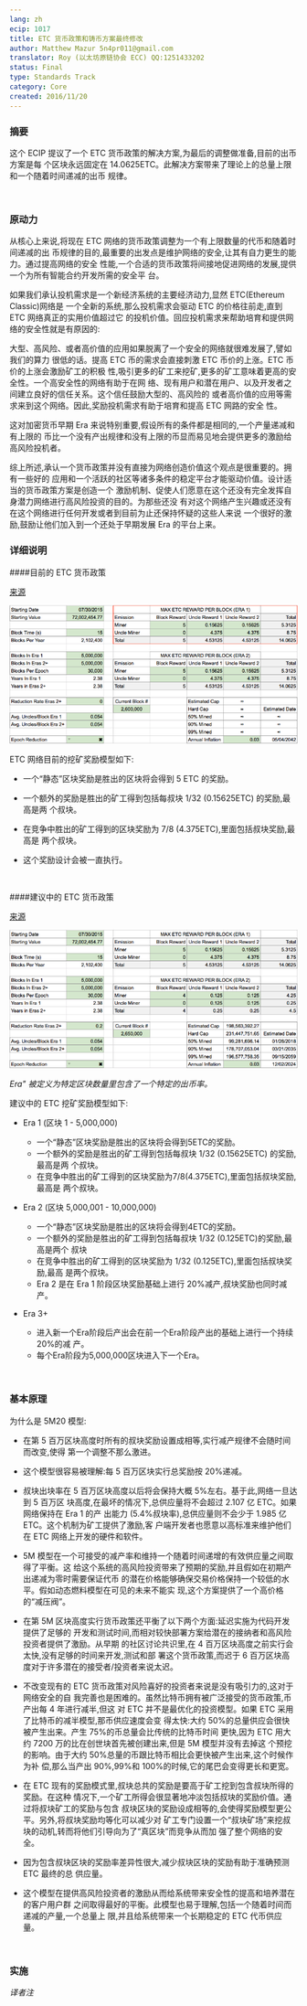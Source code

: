 ```yaml
---
lang: zh
ecip: 1017
title: ETC 货币政策和铸币方案最终修改 
author: Matthew Mazur 5n4pr011@gmail.com 
translator: Roy (以太坊原链协会 ECC) QQ:1251433202 
status: Final
type: Standards Track
category: Core
created: 2016/11/20
---
```


### 摘要

这个 ECIP 提议了一个 ETC 货币政策的解决方案,为最后的调整做准备,目前的出币方案是每 个区块永远固定在 14.0625ETC。此解决方案带来了理论上的总量上限和一个随着时间递减的出币 规律。

<br />

### 原动力

从核心上来说,将现在 ETC 网络的货币政策调整为一个有上限数量的代币和随着时间递减的出 币规律的目的,最重要的出发点是维护网络的安全,让其有自力更生的能力。通过提高网络的安全 性能,一个合适的货币政策将间接地促进网络的发展,提供一个为所有智能合约开发所需的安全平 台。

如果我们承认投机需求是一个新经济系统的主要经济动力,显然 ETC(Ethereum Classic)网络是 一个全新的系统,那么投机需求会驱动 ETC 的价格往前走,直到 ETC 网络真正的实用价值超过它 的投机价值。回应投机需求来帮助培育和提供网络的安全性就是有原因的:

大型、高风险、或者高价值的应用如果脱离了一个安全的网络就很难发展了,譬如我们的算力 很低的话。提高 ETC 币的需求会直接刺激 ETC 币价的上涨。ETC 币价的上涨会激励矿工的积极 性,吸引更多的矿工来挖矿,更多的矿工意味着更高的安全性。一个高安全性的网络有助于在网 络、现有用户和潜在用户、以及开发者之间建立良好的信任关系。这个信任鼓励大型的、高风险的 或者高价值的应用等需求来到这个网络。因此,奖励投机需求有助于培育和提高 ETC 网路的安全 性。

这对加密货币早期 Era 来说特别重要,假设所有的条件都是相同的,一个产量递减和有上限的 币比一个没有产出规律和没有上限的币显而易见地会提供更多的激励给高风险投机者。

综上所述,承认一个货币政策并没有直接为网络创造价值这个观点是很重要的。拥有一些好的 应用和一个活跃的社区等诸多条件的稳定平台才能驱动价值。设计适当的货币政策方案是创造一个 激励机制、促使人们愿意在这个还没有完全发挥自身潜力网络进行高风险投资的目的。为那些还没 有对这个网络产生兴趣或还没有在这个网络进行任何开发或者到目前为止还保持怀疑的这些人来说 一个很好的激励,鼓励让他们加入到一个还处于早期发展 Era 的平台上来。
<br />

### 详细说明

####目前的 ETC 货币政策

[来源](http://ethdocs.org/en/latest/mining.html)

![image alt text](../../assets/ecip-1017/ETC_MP_Perpetual.png)

ETC 网络目前的挖矿奖励模型如下:

* 一个“静态”区块奖励是胜出的区块将会得到 5 ETC 的奖励。

* 一个额外的奖励是胜出的矿工得到包括每叔块 1/32 (0.15625ETC) 的奖励,最高是两 个叔块。

* 在竞争中胜出的矿工得到的区块奖励为 7/8 (4.375ETC),里面包括叔块奖励,最高是 两个叔块。

* 这个奖励设计会被一直执行。

<br />

####建议中的 ETC 货币政策

[来源](https://docs.google.com/spreadsheets/d/1Fs_RNEPSRJxP22PZmwxWjiulVVcu5Ic1GvBXCPCt9to/edit?usp=sharing)

![image alt text](../../assets/ecip-1017/ETC_MP_5M20.png)

*Era" 被定义为特定区块数量里包含了一个特定的出币率。*

建议中的 ETC 挖矿奖励模型如下:

* Era 1 (区块 1 - 5,000,000)

    * 一个“静态”区块奖励是胜出的区块将会得到5ETC的奖励。
    * 一个额外的奖励是胜出的矿工得到包括每叔块 1/32 (0.15625ETC) 的奖励,最高是两 个叔块。
    * 在竞争中胜出的矿工得到的区块奖励为7/8(4.375ETC),里面包括叔块奖励,最高是 两个叔块。

* Era 2 (区块 5,000,001 - 10,000,000)

    * 一个“静态”区块奖励是胜出的区块将会得到4ETC的奖励。
    * 一个额外的奖励是胜出的矿工得到包括每叔块 1/32 (0.125ETC)的奖励,最高是两个 叔块
    * 在竞争中胜出的矿工得到的区块奖励为 1/32 (0.125ETC),里面包括叔块奖励,最高 是两个叔块。
    * Era 2 是在 Era 1 阶段区块奖励基础上进行 20%减产,叔块奖励也同时减产。

* Era 3+

    * 进入新一个Era阶段后产出会在前一个Era阶段产出的基础上进行一个持续20%的减 产。
    * 每个Era阶段为5,000,000区块进入下一个Era。
    
<br />

### 基本原理

为什么是 5M20 模型:

* 在第 5 百万区块高度时所有的叔块奖励设置成相等,实行减产规律不会随时间而改变,使得 第一个调整不那么激进。

* 这个模型很容易被理解:每 5 百万区块实行总奖励按 20%递减。

* 叔块出块率在 5 百万区块高度以后将会保持大概 5%左右。基于此,网络一旦达到 5 百万区 块高度,在最坏的情况下,总供应量将不会超过 2.107 亿 ETC。如果网络保持在 Era 1 的产 出能力 (5.4%叔块率),总供应量则不会少于 1.985 亿 ETC。这个机制为矿工提供了激励,客 户端开发者也愿意以高标准来维护他们在 ETC 网络上开发的硬件和软件。

* 5M 模型在一个可接受的减产率和维持一个随着时间递增的有效供应量之间取得了平衡。这 给这个系统的高风险投资带来了预期的奖励,并且假如在初期产出递减为零时需要保证代币 的潜在价格能够确保交易价格保持一个较低的水平。假如动态燃料模型在可见的未来不能实 现,这个方案提供了一个高价格的“减压阀”。

* 在第 5M 区块高度实行货币政策还平衡了以下两个方面:延迟实施为代码开发提供了足够的 开发和测试时间,而相对较快部署方案给潜在的接纳者和高风险投资者提供了激励。从早期 的社区讨论共识里,在 4 百万区块高度之前实行会太快,没有足够的时间来开发,测试和部 署这个货币政策,而迟于 6 百万区块高度对于许多潜在的接受者/投资者来说太迟。

* 不改变现有的 ETC 货币政策对风险喜好的投资者来说是没有吸引力的,这对于网络安全的自 我完善也是困难的。虽然比特币拥有被广泛接受的货币政策,币产出每 4 年进行减半,但这 对 ETC 并不是最优化的投资模型。如果 ETC 采用了比特币的减半模型,那币供应速度会变 得太快:大约 50%的总量供应会很快被产生出来。产生 75%的币总量会比传统的比特币时间 更快,因为 ETC 用大约 7200 万的比在创世块首先被创建出来,但是 5M 模型并没有去掉这 个预挖的影响。由于大约 50%总量的币跟比特币相比会更快被产生出来,这个时候作为补 偿,那么当产出 90%,99%和 100%的时候,它的尾巴会变得更长和更宽。

* 在 ETC 现有的奖励模式里,叔块总共的奖励是要高于矿工挖到包含叔块所得的奖励。在这种 情况下,一个矿工所得会很显著地冲淡包括叔块的奖励价值。通过将叔块矿工的奖励与包含 叔块区块的奖励设成相等的,会使得奖励模型更公平。另外,将叔块奖励均等化可以减少对 矿工专门设置一个“叔块矿场”来挖叔块的动机,转而将他们引导向为了“真区块”而竞争从而加 强了整个网络的安全。

* 因为包含叔块区块的奖励率差异性很大,减少叔块区块的奖励有助于准确预测 ETC 最终的总 供应量。

* 这个模型在提供高风险投资者的激励从而给系统带来安全性的提高和培养潜在的客户用户群 之间取得最好的平衡。此模型也易于理解,包括一个随着时间而递减的产量,一个总量上 限,并且给系统带来一个长期稳定的 ETC 代币供应量。


<br />

### 实施

*译者注*


